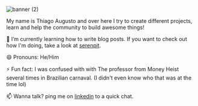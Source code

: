 ![banner (2)](https://user-images.githubusercontent.com/19818077/121789932-a8b44080-cbb0-11eb-90f3-0a36a0198dd8.png)
<!-- ![banner (1)](https://user-images.githubusercontent.com/19818077/121789881-262b8100-cbb0-11eb-9171-5e51882397f3.png) -->

My name is Thiago Augusto and over here I try to create different projects, learn and help the community to build awesome things!

🌱   I’m currently learning how to write blog posts. If you want to check out how I'm doing, take a look at [serenpit](https://serenpit.com).

😄   Pronouns: He/Him

⚡   Fun fact: I was confused with with The professor from Money Heist several times in Brazilian carnaval. (I didn't even know who that was at the time lol)

📫  Wanna talk? ping me on [linkedin](https://www.linkedin.com/in/thiagoaugustosm/) to a quick chat.
<!--
**ThiagoAugustoSM/thiagoaugustosm** is a ✨ _special_ ✨ repository because its `README.md` (this file) appears on your GitHub profile.

Here are some ideas to get you started:

- 🔭 I’m currently working on ...
- 🌱 I’m currently learning ...
- 👯 I’m looking to collaborate on ...
- 🤔 I’m looking for help with ...
- 💬 Ask me about ...
- 📫 How to reach me: ...
- 😄 Pronouns: ...
- ⚡ Fun fact: ...
-->

